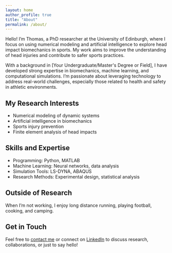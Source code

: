 ```yaml
---
layout: home
author_profile: true
title: "About"
permalink: /about/
---
```


Hello! I’m Thomas, a PhD researcher at the University of Edinburgh, where I focus on using numerical modeling and artificial intelligence to explore head impact biomechanics in sports. My work aims to improve the understanding of head injuries and contribute to safer sports practices.

With a background in [Your Undergraduate/Master's Degree or Field], I have developed strong expertise in biomechanics, machine learning, and computational simulations. I’m passionate about leveraging technology to address real-world challenges, especially those related to health and safety in athletic environments.

## My Research Interests
- Numerical modeling of dynamic systems
- Artificial intelligence in biomechanics
- Sports injury prevention
- Finite element analysis of head impacts

## Skills and Expertise
- Programming: Python, MATLAB
- Machine Learning: Neural networks, data analysis
- Simulation Tools: LS-DYNA, ABAQUS
- Research Methods: Experimental design, statistical analysis

## Outside of Research
When I’m not working, I enjoy long distance running, playing football, cooking, and camping.

## Get in Touch
Feel free to [contact me](/contact/) or connect on [LinkedIn](https://www.linkedin.com/in/thomas-aston-85580a19b/) to discuss research, collaborations, or just to say hello!
